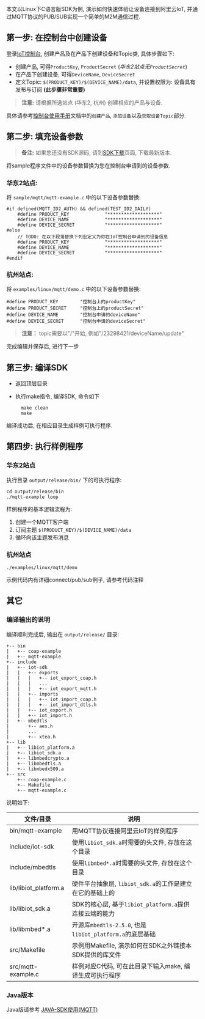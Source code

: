 本文以Linux下C语言版SDK为例, 演示如何快速体验让设备连接到阿里云IoT, 并通过MQTT协议的PUB/SUB实现一个简单的M2M通信过程.

## 第一步: 在控制台中创建设备

登录[IoT控制台](http://iot.console.aliyun.com), 创建产品及在产品下创建设备和Topic类, 具体步骤如下:

   + 创建产品, 可得`ProductKey`, `ProductSecret` (*华东2站点无`ProductSecret`*)
   + 在产品下创建设备, 可得`DeviceName`, `DeviceSecret`
   + 定义Topic: `$(PRODUCT_KEY)/$(DEVICE_NAME)/data`, 并设置权限为: 设备具有发布与订阅 **(此步骤非常重要)**

> **注意:**
> 请根据所选站点 (华东2, 杭州) 创建相应的产品与设备.

具体请参考[控制台使用手册](https://help.aliyun.com/document_detail/42714.html)文档中的`创建产品`, `添加设备`以及`获取设备Topic`部分.

## 第二步: 填充设备参数

> **备注:**
> 如果您还没有SDK源码, 请到[SDK下载](https://help.aliyun.com/document_detail/42648.html)页面, 下载最新版本.

将sample程序文件中的设备参数替换为您在控制台申请到的设备参数.

### 华东2站点:
将 `sample/mqtt/mqtt-example.c` 中的以下设备参数替换:

    #if defined(MQTT_ID2_AUTH) && defined(TEST_ID2_DAILY)
        #define PRODUCT_KEY             "*******************"
        #define DEVICE_NAME             "*******************"
        #define DEVICE_SECRET           "*******************"
    #else
        // TODO: 在以下段落替换下列宏定义为你在IoT控制台申请到的设备信息
        #define PRODUCT_KEY             "*******************"
        #define DEVICE_NAME             "*******************"
        #define DEVICE_SECRET           "*******************"
    #endif


### 杭州站点:
将 `examples/linux/mqtt/demo.c` 中的以下设备参数替换:

    #define PRODUCT_KEY        "控制台上的productKey"
    #define PRODUCT_SECRET     "控制台上的productSecret"
    #define DEVICE_NAME        "控制台申请的deviceName"
    #define DEVICE_SECRET      "控制台申请的deviceSecret"

> **注意：**
> topic需要以"/"开始, 例如"/23298421/deviceName/update"

完成编辑并保存后, 进行下一步

## 第三步: 编译SDK

* 返回顶层目录
* 执行make指令, 编译SDK, 命令如下

        make clean
        make

编译成功后, 在相应目录生成样例可执行程序.

## 第四步: 执行样例程序

### 华东2站点
执行目录 `output/release/bin/` 下的可执行程序:

    cd output/release/bin
    ./mqtt-example loop

样例程序的基本逻辑流程为:

1. 创建一个MQTT客户端
2. 订阅主题 `$(PRODUCT_KEY)/$(DEVICE_NAME)/data`
3. 循环向该主题发布消息

### 杭州站点

    ./examples/linux/mqtt/demo

示例代码内有详细connect/pub/sub例子, 请参考代码注释

## 其它
### 编译输出的说明

编译顺利完成后, 输出在 `output/release/` 目录:

    +-- bin
    |   +-- coap-example
    |   +-- mqtt-example
    +-- include
    |   +-- iot-sdk
    |   |   +-- exports
    |   |   |   +-- iot_export_coap.h
    |   |   |   ...
    |   |   |   +-- iot_export_mqtt.h
    |   |   +-- imports
    |   |   |   +-- iot_import_coap.h
    |   |   |   +-- iot_import_dtls.h
    |   |   +-- iot_export.h
    |   |   +-- iot_import.h
    |   +-- mbedtls
    |       +-- aes.h
    |       ...
    |       +-- xtea.h
    +-- lib
    |   +-- libiot_platform.a
    |   +-- libiot_sdk.a
    |   +-- libmbedcrypto.a
    |   +-- libmbedtls.a
    |   +-- libmbedx509.a
    +-- src
        +-- coap-example.c
        +-- Makefile
        +-- mqtt-example.c

说明如下:

| 文件/目录               | 说明                                                     |
|-------------------------|----------------------------------------------------------|
| bin/mqtt-example        | 用MQTT协议连接阿里云IoT的样例程序                        |
| include/iot-sdk         | 使用`libiot_sdk.a`时需要的头文件, 存放在这个目录         |
| include/mbedtls         | 使用`libmbed*.a`时需要的头文件, 存放在这个目录           |
| lib/libiot_platform.a   | 硬件平台抽象层, `libiot_sdk.a`的工作是建立在它的基础上的 |
| lib/libiot_sdk.a        | SDK的核心层, 基于`libiot_platform.a`提供连接云端的能力   |
| lib/libmbed*.a          | 开源库`mbedtls-2.5.0`, 也是`libiot_platform.a`的底层基础 |
| src/Makefile            | 示例用Makefile, 演示如何在SDK之外链接本SDK提供的库文件   |
| src/mqtt-example.c      | 样例对应C代码, 可在此目录下输入make, 编译生成可执行程序  |

### Java版本
Java版请参考 [JAVA-SDK使用(MQTT)](https://help.aliyun.com/document_detail/42693.html)
